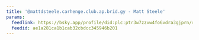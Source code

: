 ```yaml
---
title: '@mattdsteele.carhenge.club.ap.brid.gy - Matt Steele'
params:
  feedlink: https://bsky.app/profile/did:plc:ptr3w7zzvw4fo6vdra3gjprn/rss
  feedid: ae1a281ca1b1cab32cbdcc345946b201
---
```

